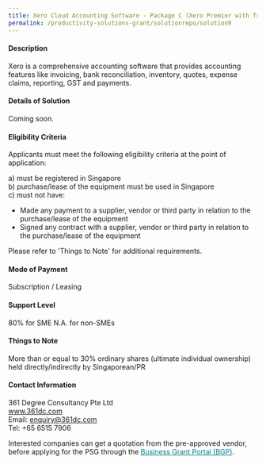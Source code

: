 ```yaml
---
title: Xero Cloud Accounting Software - Package C (Xero Premier with Training)
permalink: /productivity-solutions-grant/solutionrepo/solution9
---
```


#### Description

Xero is a comprehensive accounting software that provides accounting features like invoicing, bank reconciliation, inventory, quotes, expense claims, reporting, GST and payments.

#### Details of Solution

Coming soon.

#### Eligibility Criteria

Applicants must meet the following eligibility criteria at the point of application:

a) must be registered in Singapore <br>
b) purchase/lease of the equipment must be used in Singapore <br>
c) must not have:
- Made any payment to a supplier, vendor or third party in relation to the purchase/lease of the equipment
- Signed any contract with a supplier, vendor or third party in relation to the purchase/lease of the equipment

Please refer to 'Things to Note' for additional requirements.

#### Mode of Payment
Subscription / Leasing

#### Support Level
80% for SME
N.A. for non-SMEs

#### Things to Note
More than or equal to 30% ordinary shares (ultimate individual ownership) held directly/indirectly by Singaporean/PR

#### Contact Information
361 Degree Consultancy Pte Ltd<br>www.361dc.com<br>Email: enquiry@361dc.com<br>Tel: +65 6515 7906

Interested companies can get a quotation from the pre-approved vendor, before applying for the PSG through the <a target='_blank' style='color:#037e8a' href='https://www.businessgrants.gov.sg/'>Business Grant Portal (BGP)</a>.
